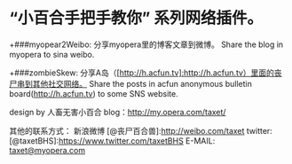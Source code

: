“小百合手把手教你” 系列网络插件。
=================================

+###myopear2Weibo:
分享myopera里的博客文章到微博。
Share the blog in myopera to sina weibo.

+###zombieSkew:
分享A岛（[http://h.acfun.tv]:http://h.acfun.tv）里面的丧尸串到其他社交网络。
Share the posts in acfun anonymous bulletin board(http://h.acfun.tv) to some SNS website.

design by 人畜无害小百合
blog：http://my.opera.com/taxet/

其他的联系方式：
新浪微博 [@丧尸百合兽]:http://weibo.com/taxet
twitter: [@taxetBHS]:https://www.twitter.com/taxetBHS
E-MAIL: taxet@myopera.com